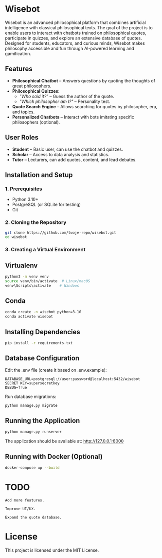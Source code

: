 # Wisebot

Wisebot is an advanced philosophical platform that combines artificial intelligence with classical philosophical texts. The goal of the project is to enable users to interact with chatbots trained on philosophical quotes, participate in quizzes, and explore an extensive database of quotes. Designed for students, educators, and curious minds, Wisebot makes philosophy accessible and fun through AI-powered learning and gamification.

## Features

- **Philosophical Chatbot** – Answers questions by quoting the thoughts of great philosophers.
- **Philosophical Quizzes**:
  - *"Who said it?"* – Guess the author of the quote.
  - *"Which philosopher am I?"* – Personality test.
- **Quote Search Engine** – Allows searching for quotes by philosopher, era, and topics.
- **Personalized Chatbots** – Interact with bots imitating specific philosophers (optional).

## User Roles

- **Student** – Basic user, can use the chatbot and quizzes.
- **Scholar** – Access to data analysis and statistics.
- **Tutor** – Lecturers, can add quotes, content, and lead debates.

## Installation and Setup

### 1. Prerequisites

- Python 3.10+
- PostgreSQL (or SQLite for testing)
- Git

### 2. Cloning the Repository

```bash
git clone https://github.com/twoje-repo/wisebot.git
cd wisebot
```

### 3. Creating a Virtual Environment
## Virtualenv

```bash
python3 -m venv venv
source venv/bin/activate  # Linux/macOS
venv\Scripts\activate    # Windows
```

## Conda
```bash
conda create -n wisebot python=3.10
conda activate wisebot
```

## Installing Dependencies
```bash
pip install -r requirements.txt
```

## Database Configuration

Edit the .env file (create it based on .env.example):

```
DATABASE_URL=postgresql://user:password@localhost:5432/wisebot
SECRET_KEY=supersecretkey
DEBUG=True
```

Run database migrations:
```bash
python manage.py migrate
```

## Running the Application
```bash
python manage.py runserver
```

The application should be available at: http://127.0.0.1:8000

## Running with Docker (Optional)
```bash
docker-compose up --build
```

# TODO

    Add more features.

    Improve UI/UX.

    Expand the quote database.

# License

This project is licensed under the MIT License.
